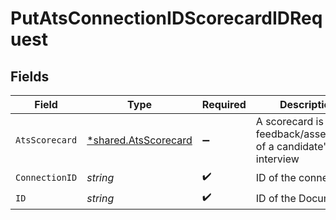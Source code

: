 # PutAtsConnectionIDScorecardIDRequest


## Fields

| Field                                                         | Type                                                          | Required                                                      | Description                                                   |
| ------------------------------------------------------------- | ------------------------------------------------------------- | ------------------------------------------------------------- | ------------------------------------------------------------- |
| `AtsScorecard`                                                | [*shared.AtsScorecard](../../models/shared/atsscorecard.md)   | :heavy_minus_sign:                                            | A scorecard is feedback/assessment of a candidate's interview |
| `ConnectionID`                                                | *string*                                                      | :heavy_check_mark:                                            | ID of the connection                                          |
| `ID`                                                          | *string*                                                      | :heavy_check_mark:                                            | ID of the Document                                            |